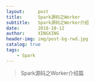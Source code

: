 ```yaml
---
layout:     post
title:      Spark源码之Worker
subtitle:   Spark源码之Worker介绍
date:       2018-10-12
author:     XINGXING
header-img: img/post-bg-rwd.jpg
catalog: true
tags:
    - Spark
---
```


>
>Spark源码之Worker介绍篇
> 

